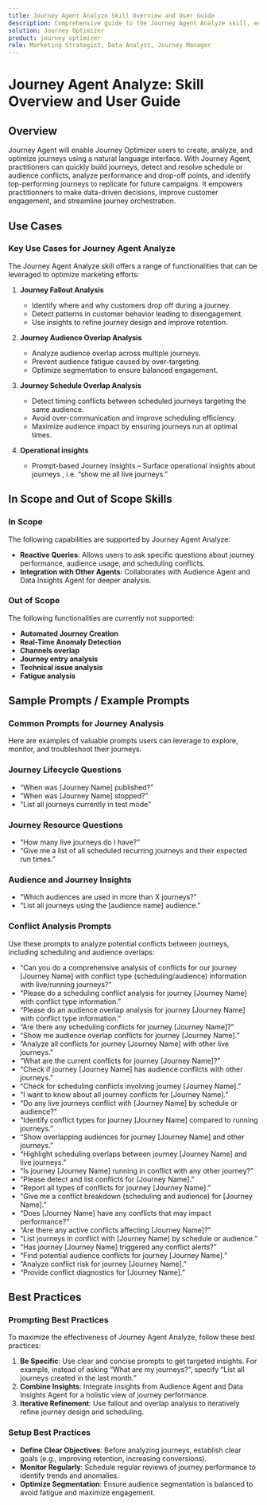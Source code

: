 ```yaml
---
title: Journey Agent Analyze Skill Overview and User Guide
description: Comprehensive guide to the Journey Agent Analyze skill, enabling users to analyze marketing journeys, detect issues, uncover insights, and optimize customer engagement.
solution: Journey Optimizer
product: journey optimizer
role: Marketing Strategist, Data Analyst, Journey Manager
---
```



# Journey Agent Analyze: Skill Overview and User Guide

## Overview

Journey Agent will enable Journey Optimizer users to create, analyze, and optimize journeys using a natural language interface. With Journey Agent, practitioners can quickly build journeys, detect and resolve schedule or audience conflicts, analyze performance and drop-off points, and identify top-performing journeys to replicate for future campaigns. It empowers practitionners to make data-driven decisions, improve customer engagement, and streamline journey orchestration.

## Use Cases

### Key Use Cases for Journey Agent Analyze

The Journey Agent Analyze skill offers a range of functionalities that can be leveraged to optimize marketing efforts:

1. **Journey Fallout Analysis**
   - Identify where and why customers drop off during a journey.
   - Detect patterns in customer behavior leading to disengagement.
   - Use insights to refine journey design and improve retention.

2. **Journey Audience Overlap Analysis**
   - Analyze audience overlap across multiple journeys.
   - Prevent audience fatigue caused by over-targeting.
   - Optimize segmentation to ensure balanced engagement.

3. **Journey Schedule Overlap Analysis**
   - Detect timing conflicts between scheduled journeys targeting the same audience.
   - Avoid over-communication and improve scheduling efficiency.
   - Maximize audience impact by ensuring journeys run at optimal times.

4. **Operational insights** 
   - Prompt-based Journey Insights – Surface operational insights about journeys , i.e. “show me all live journeys.”


## In Scope and Out of Scope Skills

### **In Scope**

The following capabilities are supported by Journey Agent Analyze:

- **Reactive Queries**: Allows users to ask specific questions about journey performance, audience usage, and scheduling conflicts.
- **Integration with Other Agents**: Collaborates with Audience Agent and Data Insights Agent for deeper analysis.

### **Out of Scope**

The following functionalities are currently not supported:

- **Automated Journey Creation**
- **Real-Time Anomaly Detection**
- **Channels overlap**
- **Journey entry analysis**
- **Technical issue analysis**
- **Fatigue analysis**

## Sample Prompts / Example Prompts

### Common Prompts for Journey Analysis  
Here are examples of valuable prompts users can leverage to explore, monitor, and troubleshoot their journeys.

### Journey Lifecycle Questions
- “When was [Journey Name] published?”
- “When was [Journey Name] stopped?”
- “List all journeys currently in test mode”

### Journey Resource Questions
- “How many live journeys do I have?”
- “Give me a list of all scheduled recurring journeys and their expected run times.”

### Audience and Journey Insights
- “Which audiences are used in more than X journeys?”
- “List all journeys using the [audience name] audience.”

### Conflict Analysis Prompts 
Use these prompts to analyze potential conflicts between journeys, including scheduling and audience overlaps:

- “Can you do a comprehensive analysis of conflicts for our journey [Journey Name] with conflict type (scheduling/audience) information with live/running journeys?”
- “Please do a scheduling conflict analysis for journey [Journey Name] with conflict type information.”
- “Please do an audience overlap analysis for journey [Journey Name] with conflict type information.”
- “Are there any scheduling conflicts for journey [Journey Name]?”
- “Show me audience overlap conflicts for journey [Journey Name].”
- “Analyze all conflicts for journey [Journey Name] with other live journeys.”
- “What are the current conflicts for journey [Journey Name]?”
- “Check if journey [Journey Name] has audience conflicts with other journeys.”
- “Check for scheduling conflicts involving journey [Journey Name].”
- “I want to know about all journey conflicts for [Journey Name].”
- “Do any live journeys conflict with [Journey Name] by schedule or audience?”
- “Identify conflict types for journey [Journey Name] compared to running journeys.”
- “Show overlapping audiences for journey [Journey Name] and other journeys.”
- “Highlight scheduling overlaps between journey [Journey Name] and live journeys.”
- “Is journey [Journey Name] running in conflict with any other journey?”
- “Please detect and list conflicts for [Journey Name].”
- “Report all types of conflicts for journey [Journey Name].”
- “Give me a conflict breakdown (scheduling and audience) for [Journey Name].”
- “Does [Journey Name] have any conflicts that may impact performance?”
- “Are there any active conflicts affecting [Journey Name]?”
- “List journeys in conflict with [Journey Name] by schedule or audience.”
- “Has journey [Journey Name] triggered any conflict alerts?”
- “Find potential audience conflicts for journey [Journey Name].”
- “Analyze conflict risk for journey [Journey Name].”
- “Provide conflict diagnostics for [Journey Name].”


## Best Practices

### Prompting Best Practices

To maximize the effectiveness of Journey Agent Analyze, follow these best practices:

1. **Be Specific**: Use clear and concise prompts to get targeted insights. For example, instead of asking “What are my journeys?“, specify “List all journeys created in the last month.”
2. **Combine Insights**: Integrate insights from Audience Agent and Data Insights Agent for a holistic view of journey performance.
3. **Iterative Refinement**: Use fallout and overlap analysis to iteratively refine journey design and scheduling.


### Setup Best Practices

- **Define Clear Objectives**: Before analyzing journeys, establish clear goals (e.g., improving retention, increasing conversions).
- **Monitor Regularly**: Schedule regular reviews of journey performance to identify trends and anomalies.
- **Optimize Segmentation**: Ensure audience segmentation is balanced to avoid fatigue and maximize engagement.




















